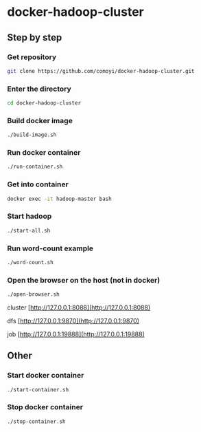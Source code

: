 # docker-hadoop-cluster

## Step by step

### Get repository

```bash
git clone https://github.com/comoyi/docker-hadoop-cluster.git
```

### Enter the directory

```bash
cd docker-hadoop-cluster
```

### Build docker image

```bash
./build-image.sh
```

### Run docker container

```bash
./run-container.sh
```

### Get into container

```bash
docker exec -it hadoop-master bash
```

### Start hadoop

```bash
./start-all.sh
```

### Run word-count example

```bash
./word-count.sh
```

### Open the browser on the host (not in docker)

```bash
./open-browser.sh
```

cluster [http://127.0.0.1:8088](http://127.0.0.1:8088)

dfs [http://127.0.0.1:9870](http://127.0.0.1:9870)

job [http://127.0.0.1:19888](http://127.0.0.1:19888)

## Other

### Start docker container

```bash
./start-container.sh
```

### Stop docker container

```bash
./stop-container.sh
```

